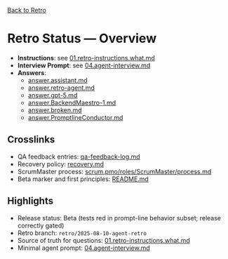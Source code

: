 [Back to Retro](../)

# Retro Status — Overview

- **Instructions**: see [01.retro-instructions.what.md](./01.retro-instructions.what.md)
- **Interview Prompt**: see [04.agent-interview.md](./04.agent-interview.md)
- **Answers**:
  - [answer.assistant.md](./answer.assistant.md)
  - [answer.retro-agent.md](./answer.retro-agent.md)
  - [answer.gpt-5.md](./answer.gpt-5.md)
  - [answer.BackendMaestro-1.md](./answer.BackendMaestro-1.md)
  - [answer.broken.md](./answer.broken.md)
  - [answer.PromptlineConductor.md](./answer.PromptlineConductor.md)

## Crosslinks
- QA feedback entries: [qa-feedback-log.md](../../../../qa-feedback-log.md)
- Recovery policy: [recovery.md](../../../../recovery.md)
- ScrumMaster process: [scrum.pmo/roles/ScrumMaster/process.md](../../../roles/ScrumMaster/process.md)
- Beta marker and first principles: [README.md](../../../../README.md)

## Highlights
- Release status: Beta (tests red in prompt-line behavior subset; release correctly gated)
- Retro branch: `retro/2025-08-10-agent-retro`
- Source of truth for questions: [01.retro-instructions.what.md](./01.retro-instructions.what.md)
- Minimal agent prompt: [04.agent-interview.md](./04.agent-interview.md)


